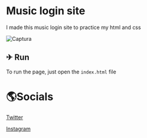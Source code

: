 # Music login site
<p>I made this music login site to practice my html and css</p>

![Captura](https://media.giphy.com/media/U5CDxtfN53YdGbJiyu/giphy.gif)

## ✈ Run
To run the page, just open the `index.html` file

<h1>🌎Socials</h1>
<a href="https://twitter.com/m4ddz7">Twitter</a>

<a href="https://instagram.com/m4ddz7">Instagram</a>
